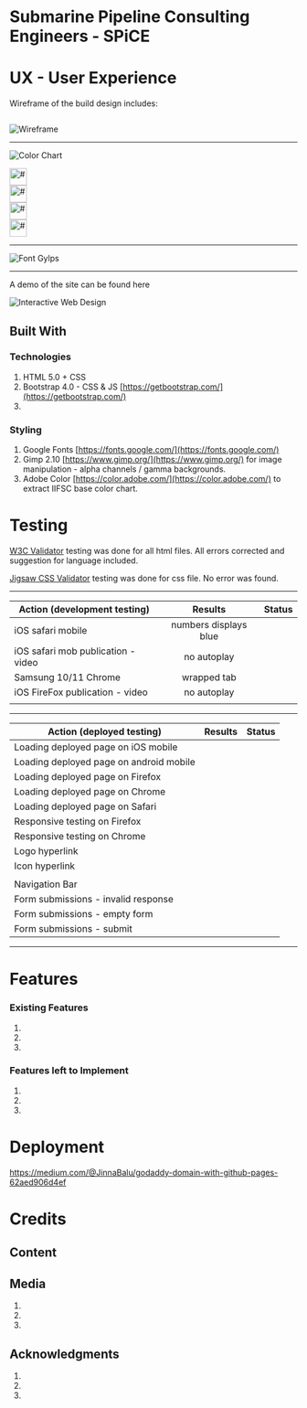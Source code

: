 # Submarine Pipeline Consulting Engineers - SPiCE



# UX - User Experience

Wireframe of the build design includes:
```

```

![Wireframe]()

<hr>

![Color Chart]()
<br>



<img src="#" alt="#" width="30px"> <br>
<img src="#" alt="#" width="30px"> <br>
<img src="#" alt="#" width="30px"> <br>
<img src="#" alt="#" width="30px"> <br>

<hr>

![Font Gylps]()<br>

<hr>

A demo of the site can be found here

![Interactive Web Design]()


## Built With 
### Technologies
1. HTML 5.0 + CSS
2. Bootstrap 4.0 - CSS & JS [https://getbootstrap.com/](https://getbootstrap.com/)
3. 

### Styling
1. Google Fonts [https://fonts.google.com/](https://fonts.google.com/)
2. Gimp 2.10 [https://www.gimp.org/](https://www.gimp.org/) for image manipulation - alpha channels / gamma backgrounds.
3. Adobe Color [https://color.adobe.com/](https://color.adobe.com/) to extract IIFSC base color chart.


# Testing

[W3C Validator](https://validator.w3.org/) testing was done for all html files. All errors corrected and suggestion for language included. 

[Jigsaw CSS Validator](https://jigsaw.w3.org/css-validator/) testing was done for css file. No error was found.

<hr>

| Action (development testing)             | Results              | Status  |
| -----------------------------------------|:--------------------:|---------|
| iOS safari mobile                        | numbers displays blue|         |
| iOS safari mob publication - video       | no autoplay          |         |
| Samsung 10/11 Chrome                     | wrapped tab          |         |                 
| iOS FireFox publication - video          | no autoplay          |         |
|                                          |                      |         |

<hr>

| Action (deployed testing)                | Results          | Status   |
| -----------------------------------------|:----------------:|----------|
| Loading deployed page on iOS mobile      |                  |          |
| Loading deployed page on android mobile  |                  |          |
| Loading deployed page on Firefox         |                  |          |
| Loading deployed page on Chrome          |                  |          |
| Loading deployed page on Safari          |                  |          |
| Responsive testing on Firefox            |                  |          |
| Responsive testing on Chrome             |                  |          |
| Logo hyperlink                           |                  |          |
| Icon hyperlink                           |                  |          |
|                                          |                  |          |
| Navigation Bar                           |                  |          |
| Form submissions - invalid response      |                  |          |
| Form submissions - empty form            |                  |          |
| Form submissions - submit                |                  |          |

<hr>

# Features
### Existing Features
1. 
2. 
3. 

### Features left to Implement
1. 
2. 
3. 


# Deployment
https://medium.com/@JinnaBalu/godaddy-domain-with-github-pages-62aed906d4ef

# Credits


## Content

## Media
1. 
2. 
3. 

## Acknowledgments
1.
2.
3.